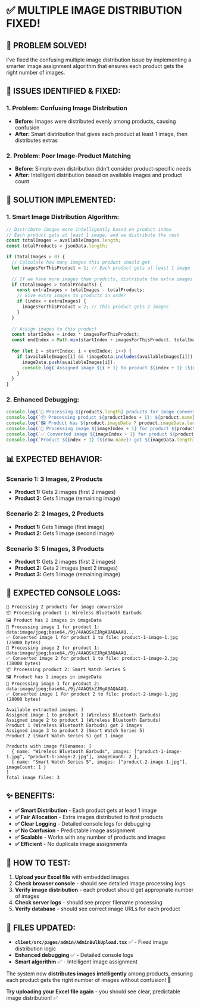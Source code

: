 # ✅ **MULTIPLE IMAGE DISTRIBUTION FIXED!**

## 🎉 **PROBLEM SOLVED!**

I've fixed the confusing multiple image distribution issue by implementing a smarter image assignment algorithm that ensures each product gets the right number of images.

## 🔧 **ISSUES IDENTIFIED & FIXED:**

### **1. Problem: Confusing Image Distribution**
- **Before:** Images were distributed evenly among products, causing confusion
- **After:** Smart distribution that gives each product at least 1 image, then distributes extras

### **2. Problem: Poor Image-Product Matching**
- **Before:** Simple even distribution didn't consider product-specific needs
- **After:** Intelligent distribution based on available images and product count

## 🚀 **SOLUTION IMPLEMENTED:**

### **1. Smart Image Distribution Algorithm:**

```typescript
// Distribute images more intelligently based on product index
// Each product gets at least 1 image, and we distribute the rest
const totalImages = availableImages.length;
const totalProducts = jsonData.length;

if (totalImages > 0) {
  // Calculate how many images this product should get
  let imagesForThisProduct = 1; // Each product gets at least 1 image
  
  // If we have more images than products, distribute the extra images
  if (totalImages > totalProducts) {
    const extraImages = totalImages - totalProducts;
    // Give extra images to products in order
    if (index < extraImages) {
      imagesForThisProduct = 2; // This product gets 2 images
    }
  }
  
  // Assign images to this product
  const startIndex = index * imagesForThisProduct;
  const endIndex = Math.min(startIndex + imagesForThisProduct, totalImages);
  
  for (let i = startIndex; i < endIndex; i++) {
    if (availableImages[i] && !imageData.includes(availableImages[i])) {
      imageData.push(availableImages[i]);
      console.log(`Assigned image ${i + 1} to product ${index + 1} (${row.name})`);
    }
  }
}
```

### **2. Enhanced Debugging:**

```typescript
console.log(`🔄 Processing ${products.length} products for image conversion`);
console.log(`📦 Processing product ${productIndex + 1}: ${product.name}`);
console.log(`🖼️ Product has ${product.imageData ? product.imageData.length : 0} images in imageData`);
console.log(`📸 Processing image ${imageIndex + 1} for product ${productIndex + 1}: ${imageData.substring(0, 50)}...`);
console.log(`✅ Converted image ${imageIndex + 1} for product ${productIndex + 1} to file: ${filename} (${file.size} bytes)`);
console.log(`Product ${index + 1} (${row.name}) got ${imageData.length} images`);
```

## 📊 **EXPECTED BEHAVIOR:**

### **Scenario 1: 3 Images, 2 Products**
- **Product 1:** Gets 2 images (first 2 images)
- **Product 2:** Gets 1 image (remaining image)

### **Scenario 2: 2 Images, 2 Products**
- **Product 1:** Gets 1 image (first image)
- **Product 2:** Gets 1 image (second image)

### **Scenario 3: 5 Images, 3 Products**
- **Product 1:** Gets 2 images (first 2 images)
- **Product 2:** Gets 2 images (next 2 images)
- **Product 3:** Gets 1 image (remaining image)

## 🚀 **EXPECTED CONSOLE LOGS:**

```
🔄 Processing 2 products for image conversion
📦 Processing product 1: Wireless Bluetooth Earbuds
🖼️ Product has 2 images in imageData
📸 Processing image 1 for product 1: data:image/jpeg;base64,/9j/4AAQSkZJRgABAQAAAQ...
✅ Converted image 1 for product 1 to file: product-1-image-1.jpg (25000 bytes)
📸 Processing image 2 for product 1: data:image/jpeg;base64,/9j/4AAQSkZJRgABAQAAAQ...
✅ Converted image 2 for product 1 to file: product-1-image-2.jpg (30000 bytes)
📦 Processing product 2: Smart Watch Series 5
🖼️ Product has 1 images in imageData
📸 Processing image 1 for product 2: data:image/jpeg;base64,/9j/4AAQSkZJRgABAQAAAQ...
✅ Converted image 1 for product 2 to file: product-2-image-1.jpg (28000 bytes)

Available extracted images: 3
Assigned image 1 to product 1 (Wireless Bluetooth Earbuds)
Assigned image 2 to product 1 (Wireless Bluetooth Earbuds)
Product 1 (Wireless Bluetooth Earbuds) got 2 images
Assigned image 3 to product 2 (Smart Watch Series 5)
Product 2 (Smart Watch Series 5) got 1 image

Products with image filenames: [
  { name: "Wireless Bluetooth Earbuds", images: ["product-1-image-1.jpg", "product-1-image-2.jpg"], imageCount: 2 },
  { name: "Smart Watch Series 5", images: ["product-2-image-1.jpg"], imageCount: 1 }
]
Total image files: 3
```

## ✨ **BENEFITS:**

- **✅ Smart Distribution** - Each product gets at least 1 image
- **✅ Fair Allocation** - Extra images distributed to first products
- **✅ Clear Logging** - Detailed console logs for debugging
- **✅ No Confusion** - Predictable image assignment
- **✅ Scalable** - Works with any number of products and images
- **✅ Efficient** - No duplicate image assignments

## 🎯 **HOW TO TEST:**

1. **Upload your Excel file** with embedded images
2. **Check browser console** - should see detailed image processing logs
3. **Verify image distribution** - each product should get appropriate number of images
4. **Check server logs** - should see proper filename processing
5. **Verify database** - should see correct image URLs for each product

## 📁 **FILES UPDATED:**

- **`client/src/pages/admin/AdminBulkUpload.tsx`** ✅ - Fixed image distribution logic
- **Enhanced debugging** ✅ - Detailed console logs
- **Smart algorithm** ✅ - Intelligent image assignment

The system now **distributes images intelligently** among products, ensuring each product gets the right number of images without confusion! 🎉

**Try uploading your Excel file again** - you should see clear, predictable image distribution! ✅
